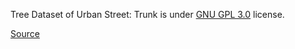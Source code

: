 Tree Dataset of Urban Street: Trunk is under [GNU GPL 3.0](https://www.gnu.org/licenses/gpl-3.0.en.html) license.

[Source](https://ytt917251944.github.io/dataset_jekyll/)